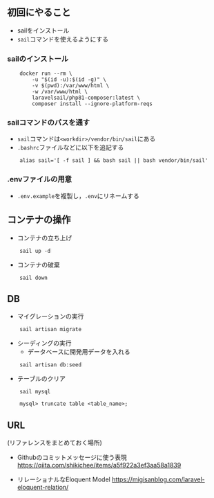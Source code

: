 ## 初回にやること
- sailをインストール
- `sail`コマンドを使えるようにする

### sailのインストール
```
    docker run --rm \
        -u "$(id -u):$(id -g)" \
        -v $(pwd):/var/www/html \
        -w /var/www/html \
        laravelsail/php81-composer:latest \
        composer install --ignore-platform-reqs
```

### sailコマンドのパスを通す
- `sail`コマンドは`<workdir>/vendor/bin/sail`にある
- `.bashrc`ファイルなどに以下を追記する
```
    alias sail='[ -f sail ] && bash sail || bash vendor/bin/sail'
```

### .envファイルの用意
<!-- 
    .envファイルは環境設定ファイルで，git管理してはいけない
        (.gitignoreに記載済み)
    代わりに.env.exampleをgit管理して共有する
-->
- `.env.example`を複製し，`.env`にリネームする

## コンテナの操作
- コンテナの立ち上げ
```
    sail up -d
```

- コンテナの破棄
```
    sail down
```

## DB
- マイグレーションの実行
```
    sail artisan migrate
```

- シーディングの実行
    - データベースに開発用データを入れる
```
    sail artisan db:seed
```

- テーブルのクリア
```
    sail mysql

    mysql> truncate table <table_name>;
```

## URL
(リファレンスをまとめておく場所)

- Githubのコミットメッセージに使う表現
https://qiita.com/shikichee/items/a5f922a3ef3aa58a1839

- リレーショナルなEloquent Model
https://migisanblog.com/laravel-eloquent-relation/
